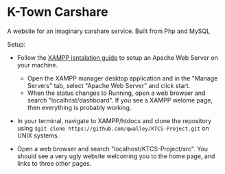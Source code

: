 # K-Town Carshare
A website for an imaginary carshare service. Built from Php and MySQL

Setup:

* Follow the [XAMPP isntalation guide](https://www.apachefriends.org/index.html) to setup an Apache Web Server on your machine. 
	* Open the XAMPP manager desktop application and in the "Manage Servers" tab, select "Apache Web Server" and click start. 
	* When the status changes to Running, open a web browser and search "localhost/dashboard". If you see a XAMPP welome page, then everything is probably working.

* In your terminal, navigate to XAMPP/htdocs and clone the repository using `$git clone https://github.com/qwalley/KTCS-Project.git` on UNIX systems.

* Open a web browser and search "localhost/KTCS-Project/src". You should see a very ugly website welcoming you to the home page, and links to three other pages.

